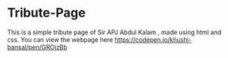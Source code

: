 # Tribute-Page
This is a simple tribute page of Sir APJ Abdul Kalam , made using html and css.
You can view the webpage here https://codepen.io/khushi-bansal/pen/GROjzBb
